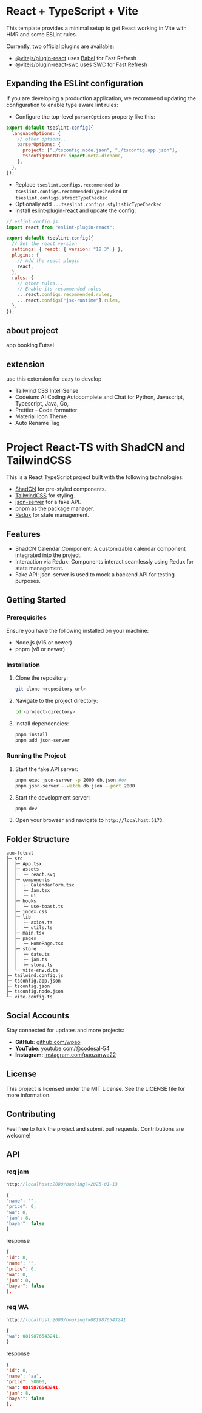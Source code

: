 # React + TypeScript + Vite

This template provides a minimal setup to get React working in Vite with HMR and some ESLint rules.

Currently, two official plugins are available:

- [@vitejs/plugin-react](https://github.com/vitejs/vite-plugin-react/blob/main/packages/plugin-react/README.md) uses [Babel](https://babeljs.io/) for Fast Refresh
- [@vitejs/plugin-react-swc](https://github.com/vitejs/vite-plugin-react-swc) uses [SWC](https://swc.rs/) for Fast Refresh

## Expanding the ESLint configuration

If you are developing a production application, we recommend updating the configuration to enable type aware lint rules:

- Configure the top-level `parserOptions` property like this:

```js
export default tseslint.config({
  languageOptions: {
    // other options...
    parserOptions: {
      project: ["./tsconfig.node.json", "./tsconfig.app.json"],
      tsconfigRootDir: import.meta.dirname,
    },
  },
});
```

- Replace `tseslint.configs.recommended` to `tseslint.configs.recommendedTypeChecked` or `tseslint.configs.strictTypeChecked`
- Optionally add `...tseslint.configs.stylisticTypeChecked`
- Install [eslint-plugin-react](https://github.com/jsx-eslint/eslint-plugin-react) and update the config:

```js
// eslint.config.js
import react from "eslint-plugin-react";

export default tseslint.config({
  // Set the react version
  settings: { react: { version: "18.3" } },
  plugins: {
    // Add the react plugin
    react,
  },
  rules: {
    // other rules...
    // Enable its recommended rules
    ...react.configs.recommended.rules,
    ...react.configs["jsx-runtime"].rules,
  },
});
```

## about project

app booking Futsal

## extension

use this extension for eazy to develop

- Tailwind CSS IntelliSense
- Codeium: AI Coding Autocomplete and Chat for Python, Javascript, Typescript, Java, Go,
- Prettier - Code formatter
- Material Icon Theme
- Auto Rename Tag

# Project React-TS with ShadCN and TailwindCSS

This is a React TypeScript project built with the following technologies:

- [ShadCN](https://shadcn.dev) for pre-styled components.
- [TailwindCSS](https://tailwindcss.com) for styling.
- [json-server](https://github.com/typicode/json-server) for a fake API.
- [pnpm](https://pnpm.io) as the package manager.
- [Redux](https://redux.js.org) for state management.

## Features

- ShadCN Calendar Component: A customizable calendar component integrated into the project.
- Interaction via Redux: Components interact seamlessly using Redux for state management.
- Fake API: json-server is used to mock a backend API for testing purposes.

## Getting Started

### Prerequisites

Ensure you have the following installed on your machine:

- Node.js (v16 or newer)
- pnpm (v8 or newer)

### Installation

1. Clone the repository:
   ```bash
   git clone <repository-url>
   ```
2. Navigate to the project directory:
   ```bash
   cd <project-directory>
   ```
3. Install dependencies:
   ```bash
   pnpm install
   pnpm add json-server
   ```

### Running the Project

1. Start the fake API server:
   ```bash
   pnpm exec json-server -p 2000 db.json #or
   pnpm json-server --watch db.json --port 2000
   ```
2. Start the development server:
   ```bash
   pnpm dev
   ```
3. Open your browser and navigate to `http://localhost:5173`.

## Folder Structure

```
auu-futsal
├─ src
│  ├─ App.tsx
│  ├─ assets
│  │  └─ react.svg
│  ├─ components
│  │  ├─ CalendarForm.tsx
│  │  ├─ Jam.tsx
│  │  └─ ui
│  ├─ hooks
│  │  └─ use-toast.ts
│  ├─ index.css
│  ├─ lib
│  │  ├─ axios.ts
│  │  └─ utils.ts
│  ├─ main.tsx
│  ├─ pages
│  │  └─ HomePage.tsx
│  ├─ store
│  │  ├─ date.ts
│  │  ├─ jam.ts
│  │  ├─ store.ts
│  └─ vite-env.d.ts
├─ tailwind.config.js
├─ tsconfig.app.json
├─ tsconfig.json
├─ tsconfig.node.json
└─ vite.config.ts

```

## Social Accounts

Stay connected for updates and more projects:

- **GitHub**: <a href="https://github.com/wpao" target="_blank">github.com/wpao</a>
- **YouTube**: <a href="https://www.youtube.com/@codesal-54" target="_blank">youtube.com/@codesal-54</a>
- **Instagram**: <a href="https://www.instagram.com/paozanwa22/" target="_blank">instagram.com/paozanwa22</a>

## License

This project is licensed under the MIT License. See the LICENSE file for more information.

## Contributing

Feel free to fork the project and submit pull requests. Contributions are welcome!

## API

### req jam

```ts
http://localhost:2000/booking?=2025-01-13

{
"name": "",
"price": 0,
"wa": 0,
"jam": 8,
"bayar": false
}
```

response

```json
{
"id": 8,
"name": "",
"price": 0,
"wa": 0,
"jam": 8,
"bayar": false
},
```

### req WA

```ts
http://localhost:2000/booking?=0819876543241

{
"wa": 0819876543241,
}
```

response

```json
{
"id": 8,
"name": "aa",
"price": 50000,
"wa": 0819876543241,
"jam": 8,
"bayar": false
},
```

<!-- task -->
<!-- Jam.tsx
jika tombol submit di tekan, munculkan popup
-->

